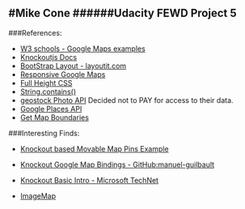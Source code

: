 #Mike Cone
######Udacity FEWD Project 5
-
###References:

* [W3 schools - Google Maps examples](http://www.w3schools.com/googleAPI/google_maps_overlays.asp)
* [Knockoutjs Docs](http://knockoutjs.com/)
* [BootStrap Layout - layoutit.com](http://www.layoutit.com/)
* [Responsive Google Maps](http://softwarewalker.com/2014/05/07/using-google-maps-in-a-responsive-design/)
* [Full Height CSS](https://medium.com/@ckor/make-full-screen-sections-with-1-line-of-css-b82227c75cbd)
* [String.contains()](http://adripofjavascript.com/blog/drips/determining-if-a-string-contains-another-string-in-javascript-three-approaches.html)
* [geostock Photo API](http://www.geostockphoto.com/site/api) Decided not to PAY for access to their data.
* [Google Places API](https://developers.google.com/maps/documentation/javascript/places)
* [Get Map Boundaries](http://stackoverflow.com/questions/15652867/how-to-get-bounding-box-coordinates-for-my-google-map-window)

###Interesting Finds:

* [Knockout based Movable Map Pins Example](http://jsfiddle.net/rniemeyer/FcSmA/)
* [Knockout Google Map Bindings - GitHub:manuel-guilbault](https://github.com/manuel-guilbault/knockout.google.maps)
* [Knockout Basic Intro - Microsoft TechNet](https://www.youtube.com/watch?v=LkkrcgGUcg8)



* [ImageMap](https://developers.google.com/maps/documentation/javascript/examples/maptype-image-overlay)